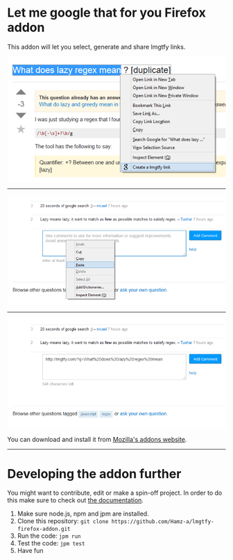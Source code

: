 # Let me google that for you Firefox addon

This addon will let you select, generate and share lmgtfy links.

![select & generate](screenshots/1.png?raw=true)

--- 

![paste](screenshots/2.png?raw=true)

--- 

![share](screenshots/3.png?raw=true)

You can download and install it from [Mozilla's addons website](https://addons.mozilla.org/en-GB/firefox/addon/let-me-google-that-for-you-add/).

---

# Developing the addon further

You might want to contribute, edit or make a spin-off project. In order to do this make sure to check out [the documentation](https://developer.mozilla.org/en/Add-ons/SDK).

1. Make sure node.js, npm and jpm are installed.
2. Clone this repository: `git clone https://github.com/Hamz-a/lmgtfy-firefox-addon.git`
3. Run the code: `jpm run`
4. Test the code: `jpm test`
5. Have fun
